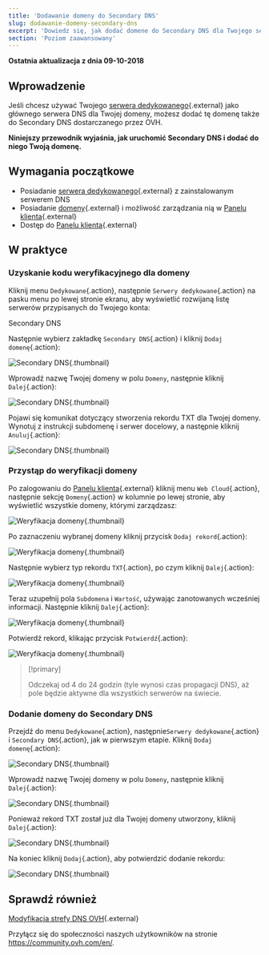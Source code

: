```yaml
---
title: 'Dodawanie domeny do Secondary DNS'
slug: dodawanie-domeny-secondary-dns
excerpt: 'Dowiedz się, jak dodać domene do Secondary DNS dla Twojego serwera dedykowanego'
section: 'Poziom zaawansowany'
---
```


**Ostatnia aktualizacja z dnia 09-10-2018**

## Wprowadzenie

Jeśli chcesz używać Twojego [serwera dedykowanego](https://www.ovh.pl/serwery_dedykowane/){.external} jako głównego serwera DNS dla Twojej domeny, możesz dodać tę domenę także do Secondary DNS dostarczanego przez OVH.

**Niniejszy przewodnik wyjaśnia, jak uruchomić Secondary DNS i dodać do niego Twoją domenę.**


## Wymagania początkowe

* Posiadanie [serwera dedykowanego](https://www.ovh.pl/serwery_dedykowane/){.external} z zainstalowanym serwerem DNS
* Posiadanie [domeny](https://www.ovh.pl/domeny/){.external} i możliwość zarządzania nią w [Panelu klienta](https://www.ovh.com/auth/?action=gotomanager){.external}
* Dostęp do [Panelu klienta](https://www.ovh.com/auth/?action=gotomanager){.external}


## W praktyce

### Uzyskanie kodu weryfikacyjnego dla domeny

Kliknij menu `Dedykowane`{.action}, następnie `Serwery dedykowane`{.action} na pasku menu po lewej stronie ekranu, aby wyświetlić rozwijaną listę serwerów przypisanych do Twojego konta:

Secondary DNS

Następnie wybierz zakładkę `Secondary DNS`{.action} i kliknij `Dodaj domenę`{.action}:

![Secondary DNS](images/dns2-02.png){.thumbnail}

Wprowadź nazwę Twojej domeny w polu `Domeny`, następnie kliknij `Dalej`{.action}:

![Secondary DNS](images/dns2-03.png){.thumbnail}

Pojawi się komunikat dotyczący stworzenia rekordu TXT dla Twojej domeny. Wynotuj z instrukcji subdomenę i serwer docelowy, a następnie kliknij `Anuluj`{.action}:

![Secondary DNS](images/dns2-04a.png){.thumbnail}


### Przystąp do weryfikacji domeny

Po zalogowaniu do [Panelu klienta](https://www.ovh.com/auth/?action=gotomanager){.external} kliknij menu `Web Cloud`{.action}, następnie sekcję `Domeny`{.action} w kolumnie po lewej stronie, aby wyświetlić wszystkie domeny, którymi zarządzasz:

![Weryfikacja domeny](images/domain-verification-01.png){.thumbnail}

Po zaznaczeniu wybranej domeny kliknij przycisk `Dodaj rekord`{.action}:

![Weryfikacja domeny](images/domain-verification-02.png){.thumbnail}

Następnie wybierz typ rekordu `TXT`{.action}, po czym kliknij `Dalej`{.action}:

![Weryfikacja domeny](images/domain-verification-03.png){.thumbnail}

Teraz uzupełnij pola `Subdomena` i `Wartość`, używając zanotowanych wcześniej informacji. Następnie kliknij `Dalej`{.action}:

![Weryfikacja domeny](images/domain-verification-04.png){.thumbnail}

Potwierdź rekord, klikając przycisk `Potwierdź`{.action}:

![Weryfikacja domeny](images/domain-verification-05.png){.thumbnail}

> [!primary]
>
> Odczekaj od 4 do 24 godzin (tyle wynosi czas propagacji DNS), aż pole będzie aktywne dla wszystkich serwerów na świecie.
>

### Dodanie domeny do Secondary DNS 

Przejdź do menu `Dedykowane`{.action}, następnie`Serwery dedykowane`{.action} i `Secondary DNS`{.action}, jak w pierwszym etapie. Kliknij `Dodaj domenę`{.action}:

![Secondary DNS](images/dns2-02.png){.thumbnail}

Wprowadź nazwę Twojej domeny w polu `Domeny`, następnie kliknij `Dalej`{.action}:

![Secondary DNS](images/dns2-03.png){.thumbnail}

Ponieważ rekord TXT został już dla Twojej domeny utworzony, kliknij `Dalej`{.action}:

![Secondary DNS](images/dns2-04b.png){.thumbnail}

Na koniec kliknij `Dodaj`{.action}, aby potwierdzić dodanie rekordu:

![Secondary DNS](images/dns2-05.png){.thumbnail}


## Sprawdź również

[Modyfikacja strefy DNS OVH](https://docs.ovh.com/pl/domains/hosting_www_jak_edytowac_strefe_dns/){.external}

Przyłącz się do społeczności naszych użytkowników na stronie <https://community.ovh.com/en/>.